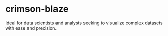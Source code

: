 # crimson-blaze
Ideal for data scientists and analysts seeking to visualize complex datasets with ease and precision.
